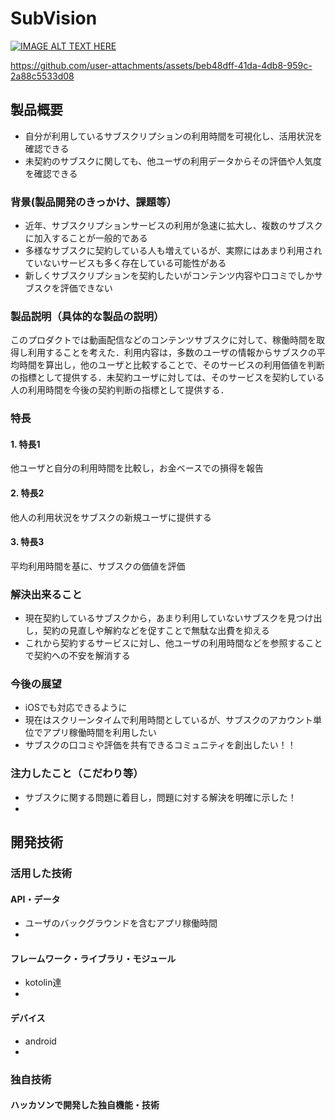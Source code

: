 # SubVision

[![IMAGE ALT TEXT HERE](https://jphacks.com/wp-content/uploads/2024/07/JPHACKS2024_ogp.jpg)](https://www.youtube.com/watch?v=DZXUkEj-CSI)




https://github.com/user-attachments/assets/beb48dff-41da-4db8-959c-2a88c5533d08



## 製品概要
- 自分が利用しているサブスクリプションの利用時間を可視化し、活用状況を確認できる
- 未契約のサブスクに関しても、他ユーザの利用データからその評価や人気度を確認できる
### 背景(製品開発のきっかけ、課題等）
- 近年、サブスクリプションサービスの利用が急速に拡大し、複数のサブスクに加入することが一般的である
- 多様なサブスクに契約している人も増えているが、実際にはあまり利用されていないサービスも多く存在している可能性がある
- 新しくサブスクリプションを契約したいがコンテンツ内容や口コミでしかサブスクを評価できない
### 製品説明（具体的な製品の説明）
このプロダクトでは動画配信などのコンテンツサブスクに対して、稼働時間を取得し利用することを考えた．利用内容は，多数のユーザの情報からサブスクの平均時間を算出し，他のユーザと比較することで、そのサービスの利用価値を判断の指標として提供する．未契約ユーザに対しては、そのサービスを契約している人の利用時間を今後の契約判断の指標として提供する．
### 特長
#### 1. 特長1
他ユーザと自分の利用時間を比較し，お金ベースでの損得を報告
#### 2. 特長2
他人の利用状況をサブスクの新規ユーザに提供する
#### 3. 特長3
平均利用時間を基に、サブスクの価値を評価

### 解決出来ること
- 現在契約しているサブスクから，あまり利用していないサブスクを見つけ出し，契約の見直しや解約などを促すことで無駄な出費を抑える
- これから契約するサービスに対し、他ユーザの利用時間などを参照することで契約への不安を解消する
### 今後の展望
- iOSでも対応できるように
- 現在はスクリーンタイムで利用時間としているが、サブスクのアカウント単位でアプリ稼働時間を利用したい
- サブスクの口コミや評価を共有できるコミュニティを創出したい！！
### 注力したこと（こだわり等）
* サブスクに関する問題に着目し，問題に対する解決を明確に示した！
* 

## 開発技術
### 活用した技術
#### API・データ
* ユーザのバックグラウンドを含むアプリ稼働時間
* 

#### フレームワーク・ライブラリ・モジュール
* kotolin達
* 

#### デバイス
* android
* 

### 独自技術
#### ハッカソンで開発した独自機能・技術
